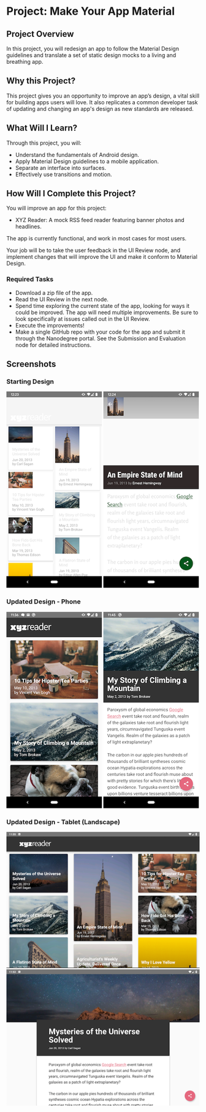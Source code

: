 # Project: Make Your App Material

## Project Overview

In this project, you will redesign an app to follow the Material Design guidelines and translate a set of static design mocks to a living and breathing app.

## Why this Project?

This project gives you an opportunity to improve an app’s design, a vital skill for building apps users will love. It also replicates a common developer task of updating and changing an app's design as new standards are released.

## What Will I Learn?

Through this project, you will:

* Understand the fundamentals of Android design.
* Apply Material Design guidelines to a mobile application.
* Separate an interface into surfaces.
* Effectively use transitions and motion.

## How Will I Complete this Project?

You will improve an app for this project:

* XYZ Reader: A mock RSS feed reader featuring banner photos and headlines.

The app is currently functional, and work in most cases for most users.

Your job will be to take the user feedback in the UI Review node, and implement changes that will improve the UI and make it conform to Material Design.

### Required Tasks

* Download a zip file of the app.
* Read the UI Review in the next node.
* Spend time exploring the current state of the app, looking for ways it could be improved. The app will need multiple improvements. Be sure to look specifically at issues called out in the UI Review.
* Execute the improvements!
* Make a single GitHub repo with your code for the app and submit it through the Nanodegree portal. See the Submission and Evaluation node for detailed instructions.

## Screenshots

### Starting Design

![](https://github.com/dcronin202/MakeYourAppMaterial/blob/master/screenshots/main_old.png)  ![](https://github.com/dcronin202/MakeYourAppMaterial/blob/master/screenshots/detail_old.png)

### Updated Design - Phone

![](https://github.com/dcronin202/MakeYourAppMaterial/blob/master/screenshots/main_new.png)  ![](https://github.com/dcronin202/MakeYourAppMaterial/blob/master/screenshots/detail_new.png)

### Updated Design - Tablet (Landscape)

![](https://github.com/dcronin202/MakeYourAppMaterial/blob/master/screenshots/main_tablet_landscape.png)  
![](https://github.com/dcronin202/MakeYourAppMaterial/blob/master/screenshots/detail_tablet_landscape.png)